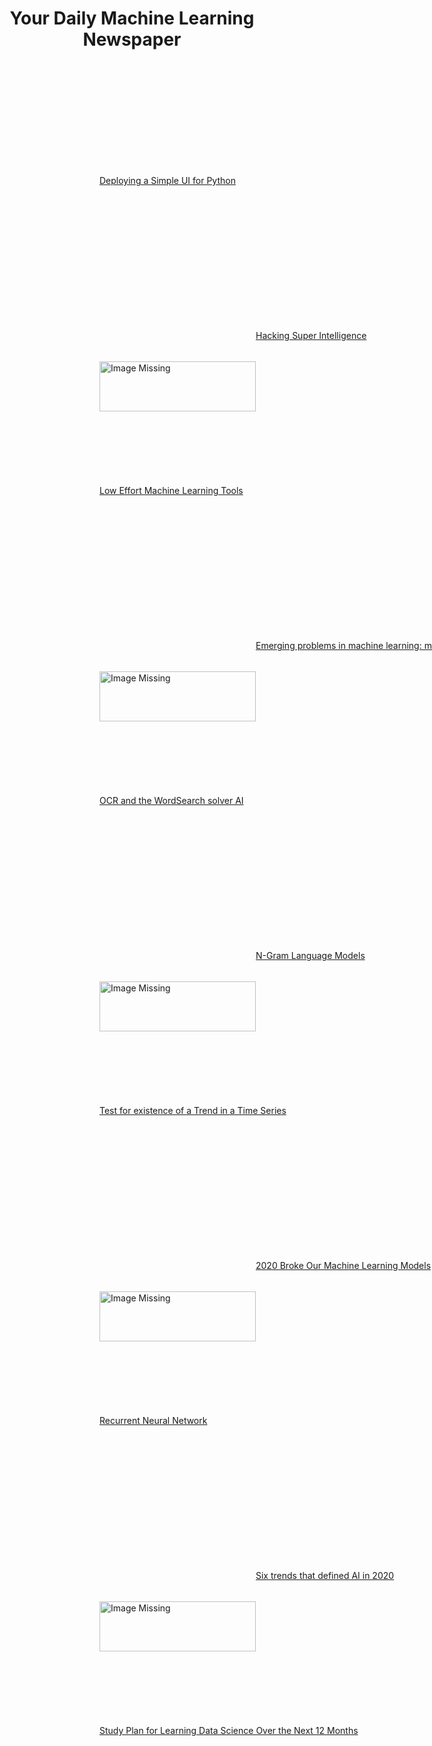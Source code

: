 <header><h1>Your Daily Machine Learning Newspaper</h1></header><div style="width:800px;margin:200px;"><p><a href="https://towardsdatascience.com/deploying-a-simple-ui-for-python-88e8e7cbbf61"><img width="250" height="80" align='right' src="https://cdn-images-1.medium.com/max/1200/0*qq1KYo_jJmLn2hjl" alt="Image Missing" style="vertical-align:middle;margin:50px 0px">Deploying a Simple UI for Python</a></p>&nbsp;&nbsp;</div><div style="width:800px;margin:200px;"><p><a href="https://towardsdatascience.com/hacking-super-intelligence-af5fe1fe6e26"><img width="250" height="80" align='left' src="https://cdn-images-1.medium.com/max/1200/1*kfl0cA4OenIaBo8m4zUHzQ.jpeg" alt="Image Missing" style="vertical-align:middle;margin:50px 0px">Hacking Super Intelligence</a></p>&nbsp;&nbsp;</div><div style="width:800px;margin:200px;"><p><a href="https://towardsdatascience.com/low-effort-machine-learning-tools-9622d7d57135"><img width="250" height="80" align='right' src="https://cdn-images-1.medium.com/max/800/1*l-_uMYUimj73v-1JlAsXKg.jpeg" alt="Image Missing" style="vertical-align:middle;margin:50px 0px">Low Effort Machine Learning Tools</a></p>&nbsp;&nbsp;</div><div style="width:800px;margin:200px;"><p><a href="https://towardsdatascience.com/emerging-problems-in-machine-learning-making-ai-good-3980bb9fdd39"><img width="250" height="80" align='left' src="https://cdn-images-1.medium.com/max/800/1*_o6kgLxZmE8pTg-2cwfkdQ.jpeg" alt="Image Missing" style="vertical-align:middle;margin:50px 0px">Emerging problems in machine learning: making AI</a></p>&nbsp;&nbsp;</div><div style="width:800px;margin:200px;"><p><a href="https://towardsdatascience.com/ocr-and-the-wordsearch-solver-ai-515aeb816bdf"><img width="250" height="80" align='right' src="https://cdn-images-1.medium.com/max/800/1*5UR8Yol9sE5x0j-T2oA_UQ.gif" alt="Image Missing" style="vertical-align:middle;margin:50px 0px">OCR and the WordSearch solver AI</a></p>&nbsp;&nbsp;</div><div style="width:800px;margin:200px;"><p><a href="https://towardsdatascience.com/n-gram-language-models-af6085435eeb"><img width="250" height="80" align='left' src="https://cdn-images-1.medium.com/max/800/0*KzBI-VWSxPuhDK-h" alt="Image Missing" style="vertical-align:middle;margin:50px 0px">N-Gram Language Models</a></p>&nbsp;&nbsp;</div><div style="width:800px;margin:200px;"><p><a href="https://towardsdatascience.com/test-for-existence-of-a-trend-in-a-time-series-3a44f242c329"><img width="250" height="80" align='right' src="https://cdn-images-1.medium.com/max/800/1*Vo4g-rTaI-JMzec02vbk4w.jpeg" alt="Image Missing" style="vertical-align:middle;margin:50px 0px">Test for existence of a Trend in a Time Series</a></p>&nbsp;&nbsp;</div><div style="width:800px;margin:200px;"><p><a href="https://towardsdatascience.com/2020-broke-our-machine-learning-models-29eb36943085"><img width="250" height="80" align='left' src="https://cdn-images-1.medium.com/max/800/1*o1H9W-8Hn2cPOjuzFtXegg.jpeg" alt="Image Missing" style="vertical-align:middle;margin:50px 0px">2020 Broke Our Machine Learning Models</a></p>&nbsp;&nbsp;</div><div style="width:800px;margin:200px;"><p><a href="https://towardsdatascience.com/recurrent-neural-network-4129195bcb24"><img width="250" height="80" align='right' src="https://cdn-images-1.medium.com/max/800/1*1mKvnt4aTZPduMFX3UxUkQ.jpeg" alt="Image Missing" style="vertical-align:middle;margin:50px 0px">Recurrent Neural Network</a></p>&nbsp;&nbsp;</div><div style="width:800px;margin:200px;"><p><a href="https://towardsdatascience.com/six-trends-that-defined-ai-in-2020-60f730d36018"><img width="250" height="80" align='left' src="https://cdn-images-1.medium.com/max/800/1*y0bKQ9yMg-FDsAJWTu1Bzg.png" alt="Image Missing" style="vertical-align:middle;margin:50px 0px">Six trends that defined AI in 2020</a></p>&nbsp;&nbsp;</div><div style="width:800px;margin:200px;"><p><a href="https://towardsdatascience.com/study-plan-for-learning-data-science-over-the-next-12-months-8345669346c1"><img width="250" height="80" align='right' src="https://cdn-images-1.medium.com/max/800/1*7obDuptQoxrvoeLN1-xUIw.png" alt="Image Missing" style="vertical-align:middle;margin:50px 0px">Study Plan for Learning Data Science Over the Next 12 Months</a></p>&nbsp;&nbsp;</div>